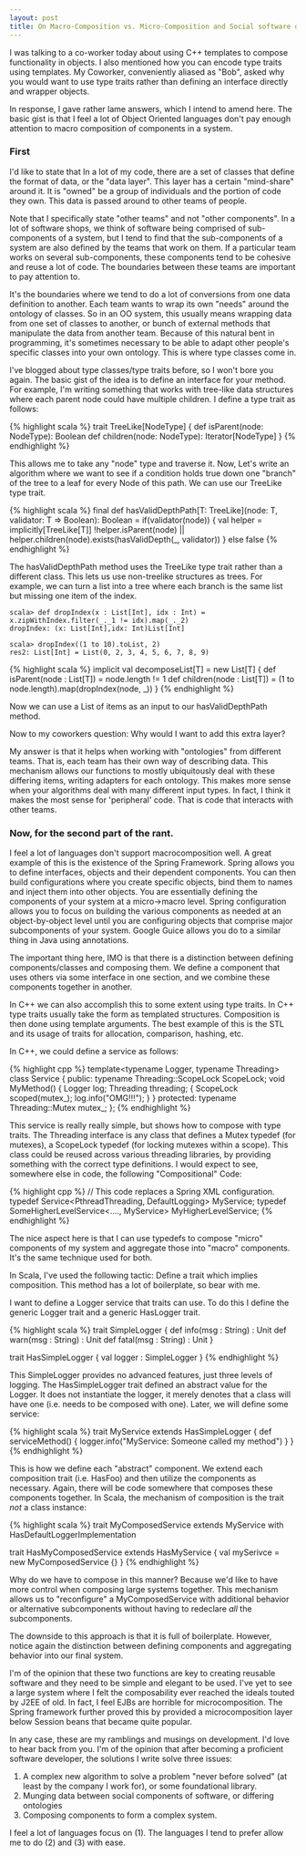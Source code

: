 ```yaml
---
layout: post
title: On Macro-Composition vs. Micro-Composition and Social software development.
---
```


I was talking to a co-worker today about using C++ templates to compose functionality in objects. I also mentioned how you can encode type traits using templates. My Coworker, conveniently aliased as "Bob", asked why you would want to use type traits rather than defining an interface directly and wrapper objects.

In response, I gave rather lame answers, which I intend to amend here. The basic gist is that I feel a lot of Object Oriented languages don't pay enough attention to macro composition of components in a system.

### First ###
 I'd like to state that In a lot of my code, there are a set of classes that define the format of data, or the "data layer". This layer has a certain "mind-share" around it. It is "owned" be a group of individuals and the portion of code they own. This data is passed around to other teams of people. 

Note that I specifically state "other teams" and not "other components". In a lot of software shops, we think of software being comprised of sub-components of a system, but I tend to find that the sub-components of a system are also defined by the teams that work on them. If a particular team works on several sub-components, these components tend to be cohesive and reuse a lot of code. The boundaries between these teams are important to pay attention to.

It's the boundaries where we tend to do a lot of conversions from one data definition to another. Each team wants to wrap its own "needs" around the ontology of classes. So in an OO system, this usually means wrapping data from one set of classes to another, or bunch of external methods that manipulate the data from another team. Because of this natural bent in programming, it's sometimes necessary to be able to adapt other people's specific classes into your own ontology. This is where type classes come in.

I've blogged about type classes/type traits before, so I won't bore you again. The basic gist of the idea is to define an interface for your method. For example, I'm writing something that works with tree-like data structures where each parent node could have multiple children. I define a type trait as follows:

{% highlight scala %}
trait TreeLike[NodeType] {
  def isParent(node: NodeType): Boolean
  def children(node: NodeType): Iterator[NodeType]
}
{% endhighlight %}

This allows me to take any "node" type and traverse it. Now, Let's write an algorithm where we want to see if a condition holds true down one "branch" of the tree to a leaf for every Node of this path. We can use our TreeLike type trait.

{% highlight scala %}
final def hasValidDepthPath[T: TreeLike](node: T, validator: T => Boolean): Boolean =
  if(validator(node)) {
    val helper = implicitly[TreeLike[T]]
    !helper.isParent(node) || helper.children(node).exists(hasValidDepth(_, validator))
  } else false
{% endhighlight %}

The hasValidDepthPath method uses the TreeLike type trait rather than a different class. This lets us use non-treelike structures as trees. For example, we can turn a list into a tree where each branch is the same list but missing one item of the index.

    scala> def dropIndex(x : List[Int], idx : Int) = x.zipWithIndex.filter(_._1 != idx).map(_._2) 
    dropIndex: (x: List[Int],idx: Int)List[Int]
    
    scala> dropIndex((1 to 10).toList, 2)
    res2: List[Int] = List(0, 2, 3, 4, 5, 6, 7, 8, 9)
    
{% highlight scala %}
implicit val decomposeList[T] = new List[T] {
  def isParent(node : List[T]) = node.length != 1
  def children(node : List[T]) = (1 to node.length).map(dropIndex(node, _))
}
{% endhighlight %}

Now we can use a List of items as an input to our hasValidDepthPath method. 

Now to my coworkers question: Why would I want to add this extra layer?

My answer is that it helps when working with "ontologies" from different teams. That is, each team has their own way of describing data. This mechanism allows our functions to mostly ubiquitously deal with these differing items, writing adapters for each ontology. This makes more sense when your algorithms deal with many different input types. In fact, I think it makes the most sense for 'peripheral' code. That is code that interacts with other teams.

### Now, for the second part of the rant. ###

I feel a lot of languages don't support macrocomposition well. A great example of this is the existence of the Spring Framework. Spring allows you to define interfaces, objects and their dependent components. You can then build configurations where you create specific objects, bind them to names and inject them into other objects. You are essentially defining the components of your system at a micro->macro level. Spring configuration allows you to focus on building the various components as needed at an object-by-object level until you are configuring objects that comprise major subcomponents of your system. Google Guice allows you do to a similar thing in Java using annotations.

The important thing here, IMO is that there is a distinction between defining components/classes and composing them. We define a component that uses others via some interface in one section, and we combine these components together in another.

In C++ we can also accomplish this to some extent using type traits. In C++ type traits usually take the form as templated structures. Composition is then done using template arguments. The best example of this is the STL and its usage of traits for allocation, comparison, hashing, etc.

In C++, we could define a service as follows:

{% highlight cpp %}
template<typename Logger, typename Threading>
class Service {
 public:
   typename Threading::ScopeLock ScopeLock;
   void MyMethod() {
     Logger log;
     Threading threading;
     {
       ScopeLock scoped(mutex_);
       log.info("OMG!!!");
     } 
  }
 protected:
   typename Threading::Mutex mutex_;
};
{% endhighlight %}


This service is really really simple, but shows how to compose with type traits. The Threading interface is any class that defines a Mutex typedef (for mutexes), a ScopeLock typedef (for locking mutexes within a scope). This class could be reused across various threading libraries, by providing something with the correct type definitions. I would expect to see, somewhere else in code, the following "Compositional" Code:

{% highlight cpp %}
// This code replaces a Spring XML configuration.
typedef Service<PthreadThreading, DefaultLogging> MyService;
typedef SomeHigherLevelService<...., MyService> MyHigherLevelService;
{% endhighlight %}

The nice aspect here is that I can use typedefs to compose "micro" components of my system and aggregate those into "macro" components. It's the same technique used for both.

In Scala, I've used the following tactic: Define a trait which implies composition. This method has a lot of boilerplate, so bear with me.

I want to define a Logger service that traits can use. To do this I define the generic Logger trait and a generic HasLogger trait.

{% highlight scala %}
trait SimpleLogger {
  def info(msg : String) : Unit
  def warn(msg : String) : Unit
  def fatal(msg : String) : Unit
}

trait HasSimpleLogger {
  val logger : SimpleLogger
}
{% endhighlight %}

This SimpleLogger provides no advanced features, just three levels of logging. The HasSimpleLogger trait defined an abstract value for the Logger. It does not instantiate the logger, it merely denotes that a class will have one (i.e. needs to be composed with one). Later, we will define some service:

{% highlight scala %}
trait MyService extends HasSimpleLogger {
  def serviceMethod() {
    logger.info("MyService: Someone called my method")
  }
}
{% endhighlight %}

This is how we define each "abstract" component. We extend each composition trait (i.e. HasFoo) and then utilize the components as necessary. Again, there will be code somewhere that composes these components together. In Scala, the mechanism of composition is the trait *not* a class instance:

{% highlight scala %}
trait MyComposedService extends MyService with HasDefaultLoggerImplementation

trait HasMyComposedService extends HasMyService {
  val mySerivce = new MyComposedService {}
}
{% endhighlight %}

Why do we have to compose in this manner? Because we'd like to have more control when composing large systems together. This mechanism allows us to "reconfigure" a MyComposedService with additional behavior or alternative subcomponents without having to redeclare *all* the subcomponents.

The downside to this approach is that it is full of boilerplate. However, notice again the distinction between defining components and aggregating behavior into our final system.

I'm of the opinion that these two functions are key to creating reusable software and they need to be simple and elegant to be used. I've yet to see a large system where I felt the composability ever reached the ideals touted by J2EE of old. In fact, I feel EJBs are horrible for microcomposition. The Spring framework further proved this by provided a microcomposition layer below Session beans that became quite popular.


In any case, these are my ramblings and musings on development. I'd love to hear back from you. I'm of the opinion that after becoming a proficient software developer, the solutions I write solve three issues:

1. A complex new algorithm to solve a problem "never before solved" (at least by the company I work for), or some foundational library.
2. Munging data between social components of software, or differing ontologies
3. Composing components to form a complex system.

I feel a lot of languages focus on (1). The languages I tend to prefer allow me to do (2) and (3) with ease.

